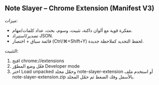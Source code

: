 Note Slayer – Chrome Extension (Manifest V3)
------------------------------------------
ميزات:
- مفكرة قوية مع ألوان داكنة، تثبيت، وسوم، بحث، عداد كلمات/مهام.
- تصدير/استيراد JSON.
- قائمة سياق + اختصار (Ctrl/⌘+Shift+Y) لحفظ التحديد كملاحظة جديدة.

التثبيت:
1) افتح chrome://extensions
2) فعّل وضع المطوّر Developer mode
3) اختر Load unpacked وحمّل مجلد note-slayer-extension
أو استخدم ملف note-slayer-extension.zip بالأسفل وفك الضغط ثم حمّل المجلد.
